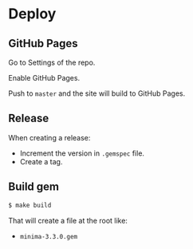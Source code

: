 # Deploy


## GitHub Pages

Go to Settings of the repo.

Enable GitHub Pages.

Push to `master` and the site will build to GitHub Pages.


## Release

When creating a release:

- Increment the version in `.gemspec` file.
- Create a tag.


## Build gem

```sh
$ make build
```

That will create a file at the root like:

- `minima-3.3.0.gem`
